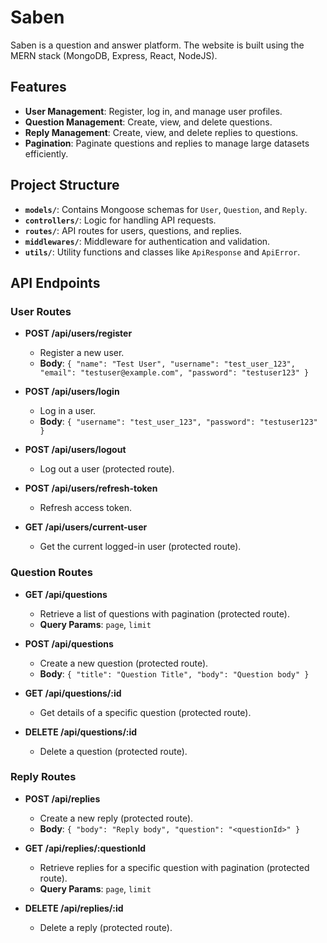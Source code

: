# Saben

Saben is a question and answer platform. The website is built using the MERN stack (MongoDB, Express, React, NodeJS).

## Features

- **User Management**: Register, log in, and manage user profiles.
- **Question Management**: Create, view, and delete questions.
- **Reply Management**: Create, view, and delete replies to questions.
- **Pagination**: Paginate questions and replies to manage large datasets efficiently.

## Project Structure

- **`models/`**: Contains Mongoose schemas for `User`, `Question`, and `Reply`.
- **`controllers/`**: Logic for handling API requests.
- **`routes/`**: API routes for users, questions, and replies.
- **`middlewares/`**: Middleware for authentication and validation.
- **`utils/`**: Utility functions and classes like `ApiResponse` and `ApiError`.

## API Endpoints

### User Routes

- **POST /api/users/register**
  - Register a new user.
  - **Body**: `{ "name": "Test User", "username": "test_user_123", "email": "testuser@example.com", "password": "testuser123" }`

- **POST /api/users/login**
  - Log in a user.
  - **Body**: `{ "username": "test_user_123", "password": "testuser123" }`

- **POST /api/users/logout**
  - Log out a user (protected route).

- **POST /api/users/refresh-token**
  - Refresh access token.

- **GET /api/users/current-user**
  - Get the current logged-in user (protected route).

### Question Routes

- **GET /api/questions**
  - Retrieve a list of questions with pagination (protected route).
  - **Query Params**: `page`, `limit`

- **POST /api/questions**
  - Create a new question (protected route).
  - **Body**: `{ "title": "Question Title", "body": "Question body" }`

- **GET /api/questions/:id**
  - Get details of a specific question (protected route).

- **DELETE /api/questions/:id**
  - Delete a question (protected route).

### Reply Routes

- **POST /api/replies**
  - Create a new reply (protected route).
  - **Body**: `{ "body": "Reply body", "question": "<questionId>" }`

- **GET /api/replies/:questionId**
  - Retrieve replies for a specific question with pagination (protected route).
  - **Query Params**: `page`, `limit`

- **DELETE /api/replies/:id**
  - Delete a reply (protected route).
